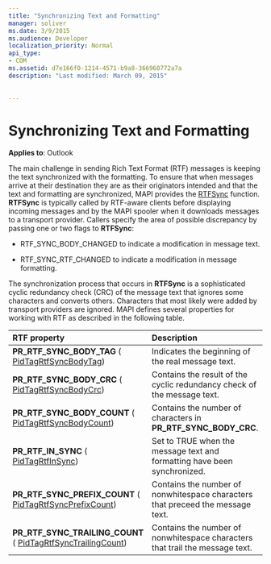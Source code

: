 ```yaml
---
title: "Synchronizing Text and Formatting"
manager: soliver
ms.date: 3/9/2015
ms.audience: Developer
localization_priority: Normal
api_type:
- COM
ms.assetid: d7e166f0-1214-4571-b9a8-366960772a7a
description: "Last modified: March 09, 2015"
 
 
---
```


# Synchronizing Text and Formatting

  
  
**Applies to**: Outlook 
  
The main challenge in sending Rich Text Format (RTF) messages is keeping the text synchronized with the formatting. To ensure that when messages arrive at their destination they are as their originators intended and that the text and formatting are synchronized, MAPI provides the [RTFSync](rtfsync.md) function. **RTFSync** is typically called by RTF-aware clients before displaying incoming messages and by the MAPI spooler when it downloads messages to a transport provider. Callers specify the area of possible discrepancy by passing one or two flags to **RTFSync**:
  
- RTF_SYNC_BODY_CHANGED to indicate a modification in message text.
    
- RTF_SYNC_RTF_CHANGED to indicate a modification in message formatting.
    
The synchronization process that occurs in **RTFSync** is a sophisticated cyclic redundancy check (CRC) of the message text that ignores some characters and converts others. Characters that most likely were added by transport providers are ignored. MAPI defines several properties for working with RTF as described in the following table. 
  
|**RTF property**|**Description**|
|:-----|:-----|
|**PR_RTF_SYNC_BODY_TAG** ( [PidTagRtfSyncBodyTag](pidtagrtfsyncbodytag-canonical-property.md))  <br/> |Indicates the beginning of the real message text.  <br/> |
|**PR_RTF_SYNC_BODY_CRC** ( [PidTagRtfSyncBodyCrc](pidtagrtfsyncbodycrc-canonical-property.md))  <br/> |Contains the result of the cyclic redundancy check of the message text.  <br/> |
|**PR_RTF_SYNC_BODY_COUNT** ( [PidTagRtfSyncBodyCount](pidtagrtfsyncbodycount-canonical-property.md))  <br/> |Contains the number of characters in **PR_RTF_SYNC_BODY_CRC**.  <br/> |
|**PR_RTF_IN_SYNC** ( [PidTagRtfInSync](pidtagrtfinsync-canonical-property.md))  <br/> |Set to TRUE when the message text and formatting have been synchronized.  <br/> |
|**PR_RTF_SYNC_PREFIX_COUNT** ( [PidTagRtfSyncPrefixCount](pidtagrtfsyncprefixcount-canonical-property.md))  <br/> |Contains the number of nonwhitespace characters that preceed the message text.  <br/> |
|**PR_RTF_SYNC_TRAILING_COUNT** ( [PidTagRtfSyncTrailingCount](pidtagrtfsynctrailingcount-canonical-property.md))  <br/> |Contains the number of nonwhitespace characters that trail the message text.  <br/> |
   

